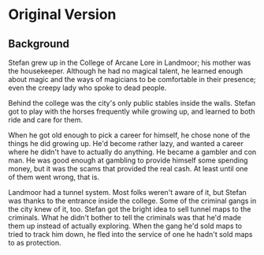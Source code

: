 <!--
 Copyright 2024 David Terhune. All rights reserved.
-->

# Original Version

## Background

Stefan grew up in the College of Arcane Lore in Landmoor; his mother was the housekeeper. Although he had no magical talent, he learned enough about magic and the ways of magicians to be comfortable in their presence; even the creepy lady who spoke to dead people.

Behind the college was the city's only public stables inside the walls.  Stefan got to play with the horses frequently while growing up, and learned to both ride and care for them.

When he got old enough to pick a career for himself, he chose none of the things he did growing up.  He'd become rather lazy, and wanted a career where he didn't have to actually do anything.  He became a gambler and con man.  He was good enough at gambling to provide himself some spending money, but it was the scams that provided the real cash.  At least until one of them went wrong, that is.

Landmoor had a tunnel system.  Most folks weren't aware of it, but Stefan was thanks to the entrance inside the college.  Some of the criminal gangs in the city knew of it, too.  Stefan got the bright idea to sell tunnel maps to the criminals.  What he didn't bother to tell the criminals was that he'd made them up instead of actually exploring.  When the gang he'd sold maps to tried to track him down, he fled into the service of one he hadn't sold maps to as protection.
